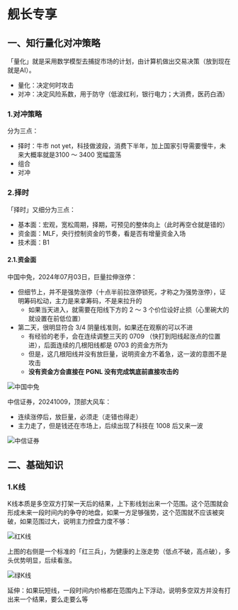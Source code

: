 # 舰长专享

## 一、知行量化对冲策略

「量化」就是采用数学模型去捕捉市场的计划，由计算机做出交易决策（放到现在就是AI）。

- 量化：决定何时攻击
- 对冲：决定风险系数，用于防守（低波红利，银行电力；大消费，医药白酒）

### 1.对冲策略

分为三点：

- 择时：牛市 not yet，科技做波段，消费下半年，加上国家引导需要慢牛，未来大概率就是3100 ～ 3400 宽幅震荡
- 组合
- 对冲

### 2.择时

「择时」又细分为三点：

- 基本面：宏观，宽松周期，择期，可预见的整体向上（此时再空仓就是错的）
- 资金面：MLF，央行控制资金的节奏，看是否有增量资金入场
- 技术面：B1

#### 2.1.资金面

中国中免，2024年07月03日，巨量拉伸涨停：

- 但细节上，并不是强势涨停（十点半前拉涨停锁死，才称之为强势涨停），证明筹码松动，主力是来拿筹码，不是来拉升的
  - 如果当天进入，就需要在阳线下方的 2 ～ 3 个价位设好止损（心里碗大的就设置在前低位置）
- 第二天，很明显符合 3/4 阴量线准则，如果还在观察的可以不进
  - 有经验的老手，会在连续调整三天的 0709 （快打到阳线起涨点的位置进），后面连续的几根阳线都是 0703 的资金方所为
  - 但是，这几根阳线并没有放巨量，说明资金方不着急，这一波的意图不是攻击
  - **没有资金方会直接在 PGNL 没有完成筑底前直接攻击的**

<img src="https://blogcola1213.oss-cn-wuhan-lr.aliyuncs.com/practice/2025/18.png" alt="中国中免" style="margin: auto;zoom: normal">

中信证券，20241009，顶部大风车：

- 连续涨停后，放巨量，必须走（走错也得走）
- 主力走了，但是钱还在市场上，后续出现了科技在 1008 后又来一波

<img src="https://blogcola1213.oss-cn-wuhan-lr.aliyuncs.com/practice/2025/19.png" alt="中信证券" style="margin: auto;zoom: normal">

## 二、基础知识

### 1.K线

K线本质是多空双方打架一天后的结果，上下影线划出来一个范围。这个范围就会形成未来一段时间内的争夺的地盘，如果一方足够强势，这个范围就不应该被突破，如果范围过大，说明主力控盘力度不够：

<img src="https://blogcola1213.oss-cn-wuhan-lr.aliyuncs.com/practice/2025/20.png" alt="红K线" style="margin: auto;zoom: normal">

上图的右侧是一个标准的「红三兵」，为健康的上涨走势（低点不破，高点破），多头优势明显，后续看涨。

<img src="https://blogcola1213.oss-cn-wuhan-lr.aliyuncs.com/practice/2025/21.png" alt="绿K线" style="margin: auto;zoom: normal">

延伸：如果玩短线，一段时间内价格都在范围内上下浮动，说明多空双方并没有打出来一个结果，要么走要么等

